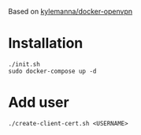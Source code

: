 Based on [kylemanna/docker-openvpn](https://github.com/kylemanna/docker-openvpn)

# Installation
```
./init.sh
sudo docker-compose up -d
```

# Add user
```
./create-client-cert.sh <USERNAME>
```
